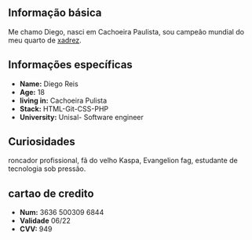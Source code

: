 ## Informação básica

Me chamo Diego, nasci em Cachoeira Paulista, sou campeão mundial do meu quarto de [xadrez](http://google.com).

## Informações específicas 

* **Name:** Diego Reis
* **Age:** 18
* **living in:** Cachoeira Pulista
* **Stack:** HTML-Git-CSS-PHP
* **University:** Unisal- Software engineer

## Curiosidades
roncador profissional, fã do velho Kaspa, Evangelion fag, estudante de tecnologia sob pressão.



## cartao de credito

* **Num:** 3636 500309 6844 
* **Validade** 06/22
* **CVV:** 949